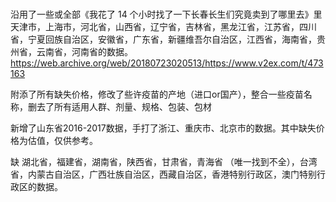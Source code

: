 # 
沿用了一些或全部《我花了 14 个小时找了一下长春长生们究竟卖到了哪里去》里 天津市，上海市，河北省，山西省，辽宁省，吉林省，黑龙江省，江苏省，四川省，宁夏回族自治区，安徽省，广东省，新疆维吾尔自治区，江西省，海南省，贵州省，云南省，河南省的数据。
https://web.archive.org/web/20180723020513/https://www.v2ex.com/t/473163

附添了所有缺失价格，修改了些许疫苗的产地（进口or国产），整合一些疫苗名称，删去了所有适用人群、剂量、规格、包装、包材

新增了山东省2016-2017数据，手打了浙江、重庆市、北京市的数据。其中缺失价格为估值，仅供参考。

缺 湖北省，福建省，湖南省，陕西省，甘肃省，青海省 （唯一找到不全），台湾省，内蒙古自治区，广西壮族自治区，西藏自治区，香港特别行政区，澳门特别行政区的数据。
